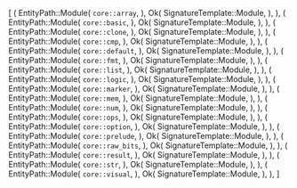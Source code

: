 [
    (
        EntityPath::Module(
            `core::array`,
        ),
        Ok(
            SignatureTemplate::Module,
        ),
    ),
    (
        EntityPath::Module(
            `core::basic`,
        ),
        Ok(
            SignatureTemplate::Module,
        ),
    ),
    (
        EntityPath::Module(
            `core::clone`,
        ),
        Ok(
            SignatureTemplate::Module,
        ),
    ),
    (
        EntityPath::Module(
            `core::cmp`,
        ),
        Ok(
            SignatureTemplate::Module,
        ),
    ),
    (
        EntityPath::Module(
            `core::default`,
        ),
        Ok(
            SignatureTemplate::Module,
        ),
    ),
    (
        EntityPath::Module(
            `core::fmt`,
        ),
        Ok(
            SignatureTemplate::Module,
        ),
    ),
    (
        EntityPath::Module(
            `core::list`,
        ),
        Ok(
            SignatureTemplate::Module,
        ),
    ),
    (
        EntityPath::Module(
            `core::logic`,
        ),
        Ok(
            SignatureTemplate::Module,
        ),
    ),
    (
        EntityPath::Module(
            `core::marker`,
        ),
        Ok(
            SignatureTemplate::Module,
        ),
    ),
    (
        EntityPath::Module(
            `core::mem`,
        ),
        Ok(
            SignatureTemplate::Module,
        ),
    ),
    (
        EntityPath::Module(
            `core::num`,
        ),
        Ok(
            SignatureTemplate::Module,
        ),
    ),
    (
        EntityPath::Module(
            `core::ops`,
        ),
        Ok(
            SignatureTemplate::Module,
        ),
    ),
    (
        EntityPath::Module(
            `core::option`,
        ),
        Ok(
            SignatureTemplate::Module,
        ),
    ),
    (
        EntityPath::Module(
            `core::prelude`,
        ),
        Ok(
            SignatureTemplate::Module,
        ),
    ),
    (
        EntityPath::Module(
            `core::raw_bits`,
        ),
        Ok(
            SignatureTemplate::Module,
        ),
    ),
    (
        EntityPath::Module(
            `core::result`,
        ),
        Ok(
            SignatureTemplate::Module,
        ),
    ),
    (
        EntityPath::Module(
            `core::str`,
        ),
        Ok(
            SignatureTemplate::Module,
        ),
    ),
    (
        EntityPath::Module(
            `core::visual`,
        ),
        Ok(
            SignatureTemplate::Module,
        ),
    ),
]